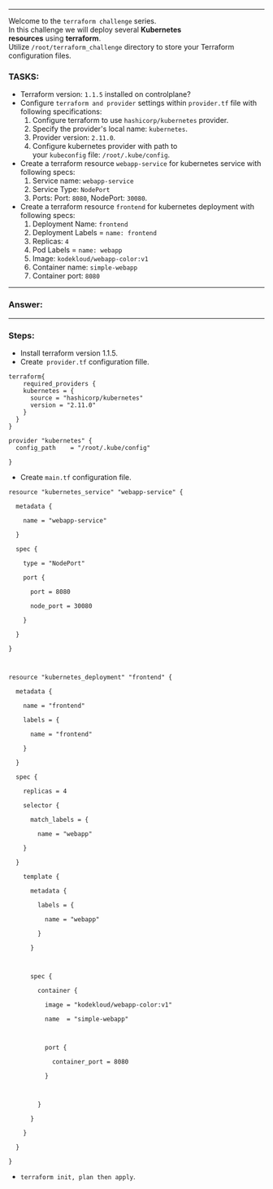 
---
Welcome to the `terraform challenge` series.  
In this challenge we will deploy several **Kubernetes resources** using **terraform**.  
Utilize `/root/terraform_challenge` directory to store your Terraform configuration files.

### TASKS:
-  Terraform version: `1.1.5` installed on controlplane?
-  Configure `terraform and provider` settings within `provider.tf` file with following specifications:  
	1. Configure terraform to use `hashicorp/kubernetes` provider.
	2. Specify the provider's local name: `kubernetes`.
	3. Provider version: `2.11.0`.
	4. Configure kubernetes provider with path to your `kubeconfig` file: `/root/.kube/config`.
-  Create a terraform resource `webapp-service` for kubernetes service with following specs:
	1.  Service name: `webapp-service`
	2.  Service Type: `NodePort`
	3.  Ports: Port: `8080`, NodePort: `30080`.
-  Create a terraform resource `frontend` for kubernetes deployment with following specs:  
	1. Deployment Name: `frontend` 
	2. Deployment Labels = `name: frontend`
	3. Replicas: `4`
	4. Pod Labels = `name: webapp`
	5. Image: `kodekloud/webapp-color:v1`
	6. Container name: `simple-webapp`
	7. Container port: `8080`

----
### Answer:
---
### Steps:
-  Install terraform version 1.1.5.
-  Create` provider.tf` configuration fille.
```
terraform{
	required_providers {
    kubernetes = {
      source = "hashicorp/kubernetes"
      version = "2.11.0"
    }
  }
}

provider "kubernetes" {
  config_path    = "/root/.kube/config"

}
```
-  Create `main.tf` configuration file.
```
resource "kubernetes_service" "webapp-service" {

  metadata {

    name = "webapp-service"

  }

  spec {

    type = "NodePort"

    port {

      port = 8080

      node_port = 30080

    }

  }

}

  

resource "kubernetes_deployment" "frontend" {

  metadata {

    name = "frontend"

    labels = {

      name = "frontend"

    }

  }

  spec {

    replicas = 4

    selector {

      match_labels = {

        name = "webapp"

    }

  }

    template {

      metadata {

        labels = {

          name = "webapp"

        }

      }

  

      spec {

        container {

          image = "kodekloud/webapp-color:v1"

          name  = "simple-webapp"

  

          port {

            container_port = 8080

          }

  

        }

      }

    }

  }

}
```
-  `terraform init, plan then apply`.